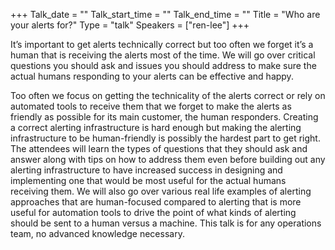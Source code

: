+++
Talk_date = ""
Talk_start_time = ""
Talk_end_time = ""
Title = "Who are your alerts for?"
Type = "talk"
Speakers = ["ren-lee"]
+++

It’s important to get alerts technically correct but too often we forget it’s a human that is receiving the alerts most of the time. We will go over critical questions you should ask and issues you should address to make sure the actual humans responding to your alerts can be effective and happy.

Too often we focus on getting the technicality of the alerts correct or rely on automated tools to receive them that we forget to make the alerts as friendly as possible for its main customer, the human responders. Creating a correct alerting infrastructure is hard enough but making the alerting infrastructure to be human-friendly is possibly the hardest part to get right. The attendees will learn the types of questions that they should ask and answer along with tips on how to address them even before building out any alerting infrastructure to have increased success in designing and implementing one that would be most useful for the actual humans receiving them. We will also go over various real life examples of alerting approaches that are human-focused compared to alerting that is more useful for automation tools to drive the point of what kinds of alerting should be sent to a human versus a machine. This talk is for any operations team, no advanced knowledge necessary.
